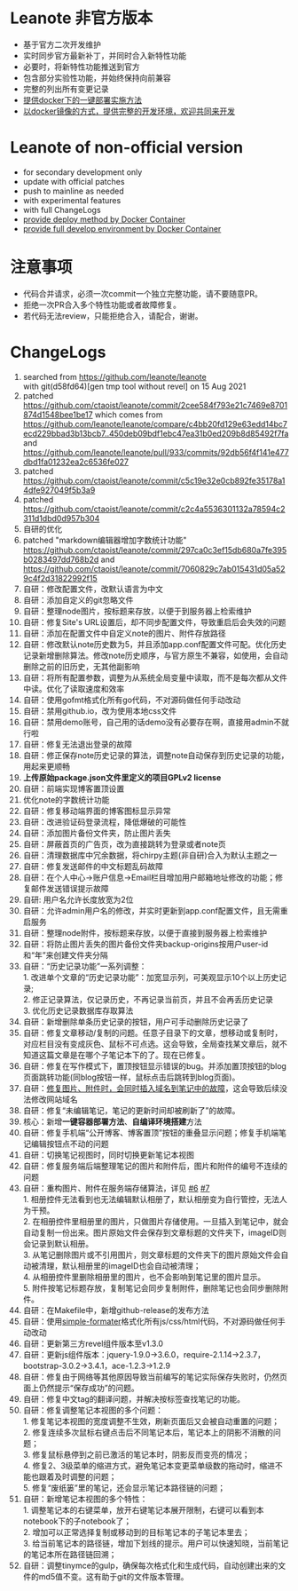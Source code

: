 # Leanote 非官方版本
* 基于官方二次开发维护
* 实时同步官方最新补丁，并同时合入新特性功能
* 必要时，将新特性功能推送到官方
* 包含部分实验性功能，并始终保持向前兼容
* 完整的列出所有变更记录
* [提供docker下的一键部署实施方法](https://github.com/wiselike/leanote-of-unofficial-nolicensed/wiki/docker-deploy-method-docker一键部署方法--Linux)
* [以docker镜像的方式，提供完整的开发环境，欢迎共同来开发](https://github.com/wiselike/leanote-of-unofficial-nolicensed/wiki/how-to-build-in-docker-docker编译环境搭建方法--Linux)

# Leanote of non-official version
* for secondary development only
* update with official patches
* push to mainline as needed
* with experimental features
* with full ChangeLogs
* [provide deploy method by Docker Container](https://github.com/wiselike/leanote-of-unofficial-nolicensed/wiki/docker-deploy-method-docker一键部署方法--Linux)
* [provide full develop environment by Docker Container](https://github.com/wiselike/leanote-of-unofficial-nolicensed/wiki/how-to-build-in-docker-docker编译环境搭建方法--Linux)

# 注意事项
* 代码合并请求，必须一次commit一个独立完整功能，请不要随意PR。
* 拒绝一次PR合入多个特性功能或者故障修复。
* 若代码无法review，只能拒绝合入，请配合，谢谢。

# ChangeLogs
1. searched from https://github.com/leanote/leanote  
		with git(d58fd64)[gen tmp tool without revel] on 15 Aug 2021
2. patched https://github.com/ctaoist/leanote/commit/2cee584f793e21c7469e8701874d1548bee1be17
		which comes from https://github.com/leanote/leanote/compare/c4bb20fd129e63edd14bc7ecd229bbad3b13bcb7..450deb09bdf1ebc47ea31b0ed209b8d85492f7fa
		and https://github.com/leanote/leanote/pull/933/commits/92db56f4f141e477dbd1fa01232ea2c6536fe027  
3. patched https://github.com/ctaoist/leanote/commit/c5c19e32e0cb892fe35178a14dfe927049f5b3a9
4. patched https://github.com/ctaoist/leanote/commit/c2c4a5536301132a78594c2311d1dbd0d957b304
5. 自研的优化
6. patched "markdown编辑器增加字数统计功能" https://github.com/ctaoist/leanote/commit/297ca0c3ef15db680a7fe395b0283497dd768b2d and https://github.com/ctaoist/leanote/commit/7060829c7ab015431d05a529c4f2d31822992f15
7. 自研：修改配置文件，改默认语言为中文
8. 自研：添加自定义的git忽略文件
9. 自研：整理node图片，按标题来存放，以便于到服务器上检索维护
10. 自研：修复Site's URL设置后，却不同步配置文件，导致重启后会失效的问题
11. 自研：添加在配置文件中自定义note的图片、附件存放路径
12. 自研：修改默认note历史数为5，并且添加app.conf配置文件可配。优化历史记录新增删除算法。修改note历史顺序，与官方原生不兼容，如使用，会自动删除之前的旧历史，无其他副影响
13. 自研：将所有配置参数，调整为从系统全局变量中读取，而不是每次都从文件中读。优化了读取速度和效率
14. 自研：使用gofmt格式化所有go代码，不对源码做任何手动改动
15. 自研：禁用github.io，改为使用本地css文件
16. 自研：禁用demo账号，自己用的话demo没有必要存在啊，直接用admin不就行啦
17. 自研：修复无法退出登录的故障
18. 自研：修正保存note历史记录的算法，调整note自动保存到历史记录的功能，用起来更顺畅
19. **上传原始package.json文件里定义的项目GPLv2 license**
20. 自研：前端实现博客置顶设置
21. 优化note的字数统计功能
22. 自研：修复移动端界面的博客图标显示异常
23. 自研：改进验证码登录流程，降低爆破的可能性
24. 自研：添加图片备份文件夹，防止图片丢失
25. 自研：屏蔽首页的广告页，改为直接跳转为登录或者note页
26. 自研：清理数据库中冗余数据，将chirpy主题(非自研)合入为默认主题之一
27. 自研：修复发送邮件的中文标题乱码故障
28. 自研：在个人中心->账户信息->Email栏目增加用户邮箱地址修改的功能；修复邮件发送错误提示故障
29. 自研: 用户名允许长度放宽为2位
30. 自研：允许admin用户名的修改，并实时更新到app.conf配置文件，且无需重启服务
31. 自研：整理node附件，按标题来存放，以便于直接到服务器上检索维护
32. 自研：将防止图片丢失的图片备份文件夹backup-origins按用户user-id和“年”来创建文件夹分隔
33. 自研：“历史记录功能”一系列调整：  
		1. 改进单个文章的“历史记录功能”：加宽显示列，可美观显示10个以上历史记录;  
		2. 修正记录算法，仅记录历史，不再记录当前页，并且不会再丢历史记录  
		3. 优化历史记录数据库存取算法  
34. 自研：新增删除单条历史记录的按钮，用户可手动删除历史记录了
35. 自研：修复文章移动/复制的问题。任意子目录下的文章，想移动或复制时，对应栏目没有变成灰色、鼠标不可点选。这会导致，全局查找某文章后，就不知道这篇文章是在哪个子笔记本下的了。现在已修复。
36. 自研：修复在写作模式下，置顶按钮显示错误的bug。并添加置顶按钮的blog页面跳转功能(同blog按钮一样，鼠标点击后跳转到blog页面)。
36. 自研：[修复图片、附件时，会同时插入域名到笔记中的故障](https://github.com/wiselike/leanote-of-unofficial/pull/3)，这会导致后续没法修改网站域名
37. 自研：修复“未编辑笔记，笔记的更新时间却被刷新了”的故障。
38. 核心：新增**一键容器部署方法**、**自编译环境搭建**方法
39. 自研：修复手机端“公开博客、博客置顶”按钮的重叠显示问题；修复手机端笔记编辑按钮点不动的问题
40. 自研：切换笔记视图时，同时切换更新笔记本视图
41. 自研：修复服务端后端整理笔记的图片和附件后，图片和附件的编号不连续的问题
42. 自研：重构图片、附件在服务端存储算法，详见 [#6](https://github.com/wiselike/leanote-of-unofficial/issues/6) [#7](https://github.com/wiselike/leanote-of-unofficial/issues/7)  
		1. 相册控件无法看到也无法编辑默认相册了，默认相册变为自行管控，无法人为干预。  
		2. 在相册控件里相册里的图片，只做图片存储使用。一旦插入到笔记中，就会自动复制一份出来。图片原始文件会保存到文章标题的文件夹下，imageID则会记录到默认相册。  
		3. 从笔记删除图片或不引用图片，则文章标题的文件夹下的图片原始文件会自动被清理，默认相册里的imageID也会自动被清理；  
		4. 从相册控件里删除相册里的图片，也不会影响到笔记里的图片显示。  
		5. 附件按笔记标题存放，复制笔记会同步复制附件，删除笔记也会同步删除附件。  
43. 自研：在Makefile中，新增github-release的发布方法
44. 自研：使用[simple-formater](https://github.com/wiselike/simple-formater)格式化所有js/css/html代码，不对源码做任何手动改动
44. 自研：更新第三方revel组件版本至v1.3.0
44. 自研：更新js组件版本：jquery-1.9.0->3.6.0，require-2.1.14->2.3.7，bootstrap-3.0.2->3.4.1，ace-1.2.3->1.2.9
45. 自研：修复由于网络等其他原因导致当前编写的笔记实际保存失败时，仍然页面上仍然提示“保存成功”的问题。
46. 自研：修复中文tag的翻译问题，并解决按标签查找笔记的功能。
47. 自研：修复调整笔记本视图的多个问题：  
		1. 修复笔记本视图的宽度调整不生效，刷新页面后又会被自动重置的问题；  
		2. 修复连续多次鼠标右键点击后不同笔记本后，笔记本上的阴影不消散的问题；  
		3. 修复鼠标悬停到之前已激活的笔记本时，阴影反而变亮的情况；  
		4. 修复2、3级菜单的缩进方式，避免笔记本变更菜单级数的拖动时，缩进不能也跟着及时调整的问题；  
		5. 修复“废纸篓”里的笔记，还会显示笔记本路径链的问题；  
48. 自研：新增笔记本视图的多个特性：  
		1. 调整笔记本的右键菜单，放开右键笔记本展开限制，右键可以看到本notebook下的子notebook了；  
		2. 增加可以正常选择复制或移动到的目标笔记本的子笔记本里去；  
		3. 给当前笔记本的路径链，增加下划线的提示。用户可以快速知晓，当前笔记的笔记本所在路径链回溯；  
49. 自研：调整tinymce的gulp，确保每次格式化和生成代码，自动创建出来的文件的md5值不变。这有助于git的文件版本管理。










